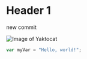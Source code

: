 # Header 1
new commit

![Image of Yaktocat](https://octodex.github.com/images/yaktocat.png)

``` javascript
var myVar = "Hello, world!";
```
